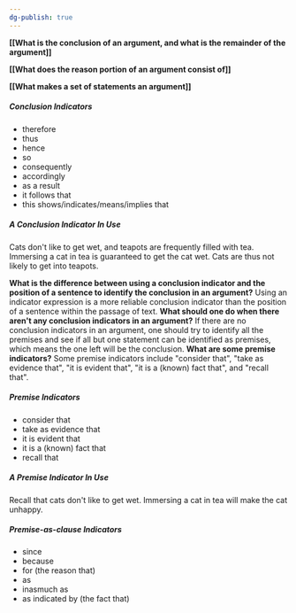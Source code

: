```yaml
---
dg-publish: true
---
```


**[[What is the conclusion of an argument, and what is the remainder of the argument]]**
	
**[[What does the reason portion of an argument consist of]]**
	
**[[What makes a set of statements an argument]]**
	
##### Conclusion Indicators
-   therefore
-   thus
-   hence
-   so
-   consequently
-   accordingly
-   as a result
-   it follows that
-   this shows/indicates/means/implies that

##### A Conclusion Indicator In Use
Cats don't like to get wet, and teapots are frequently filled with tea. Immersing a cat in tea is guaranteed to get the cat wet. Cats are thus not likely to get into teapots.


**What is the difference between using a conclusion indicator and the position of a sentence to identify the conclusion in an argument?**
	Using an indicator expression is a more reliable conclusion indicator than the position of a sentence within the passage of text.
**What should one do when there aren't any conclusion indicators in an argument?**
	If there are no conclusion indicators in an argument, one should try to identify all the premises and see if all but one statement can be identified as premises, which means the one left will be the conclusion.
**What are some premise indicators?**
	Some premise indicators include "consider that", "take as evidence that", "it is evident that", "it is a (known) fact that", and "recall that".

##### Premise Indicators
-   consider that
-   take as evidence that
-   it is evident that
-   it is a (known) fact that
-   recall that
##### A Premise Indicator In Use
Recall that cats don't like to get wet. Immersing a cat in tea will make the cat unhappy.
##### Premise-as-clause Indicators
-   since
-   because
-   for (the reason that)
-   as
-   inasmuch as
-   as indicated by (the fact that)




